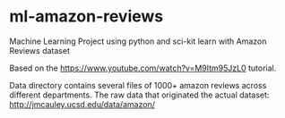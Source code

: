 # ml-amazon-reviews
Machine Learning Project using python and sci-kit learn with Amazon Reviews dataset

Based on the https://www.youtube.com/watch?v=M9Itm95JzL0 tutorial.

Data directory contains several files of 1000+ amazon reviews across different departments. The raw data that originated the actual dataset: http://jmcauley.ucsd.edu/data/amazon/

